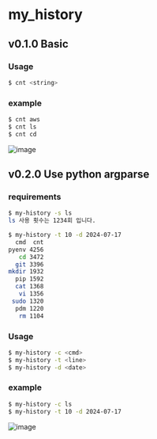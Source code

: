 # my_history
## v0.1.0 Basic
### Usage
```bash
$ cnt <string>
```
### example
```bash
$ cnt aws
$ cnt ls
$ cnt cd
```
![image](https://github.com/user-attachments/assets/62a9989c-a0cf-4770-8992-df9711f3def4)

## v0.2.0 Use python argparse

### requirements
```bash
$ my-history -s ls
ls 사용 횟수는 1234회 입니다.

$ my-history -t 10 -d 2024-07-17
  cmd  cnt
pyenv 4256
   cd 3472
  git 3396
mkdir 1932
  pip 1592
  cat 1368
   vi 1356
 sudo 1320
  pdm 1220
   rm 1104
```

### Usage
```bash
$ my-history -c <cmd>
$ my-history -t <line>
$ my-history -d <date>
```
### example
```bash
$ my-history -c ls
$ my-history -t 10 -d 2024-07-17
```
![image](https://github.com/user-attachments/assets/f3f50f3f-6758-49e9-9a36-7b9a9b40856b)

